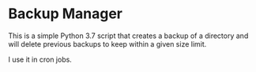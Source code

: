 # Backup Manager

This is a simple Python 3.7 script that creates a backup of a directory and will delete previous backups to keep within a given size limit.

I use it in cron jobs.

